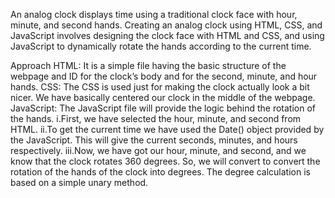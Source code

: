 An analog clock displays time using a traditional clock face with hour, minute, and second hands. 
Creating an analog clock using HTML, CSS, and JavaScript involves designing the clock face with HTML and CSS, 
and using JavaScript to dynamically rotate the hands according to the current time.

Approach
HTML: It is a simple file having the basic structure of the webpage and ID for the clock’s body and for the second, minute, and hour hands.
CSS: The CSS is used just for making the clock actually look a bit nicer. We have basically centered our clock in the middle of the webpage.
JavaScript: The JavaScript file will provide the logic behind the rotation of the hands.
  i.First, we have selected the hour, minute, and second from HTML.
  ii.To get the current time we have used the Date() object provided by the JavaScript. 
  This will give the current seconds, minutes, and hours respectively.
  iii.Now, we have got our hour, minute, and second, and we know that the clock rotates 360 degrees. 
  So, we will convert to convert the rotation of the hands of the clock into degrees. The degree calculation is based on a simple unary method.

